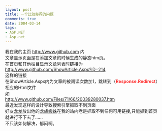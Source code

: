 ```yaml
---
layout: post
title: 一个比较郁闷的问题
comments: true
date: 2004-03-14
tags:
- ASP.NET
- Asp.net
---
```


<p>我在我的主页 <a href="http://www.github.com">http://www.github.com</a> 内<br />文章显示页面是在添加文章的时候生成的静态htm页。<br />在首页和其他栏目显示文章列表时链接为<br /><a href="http://www.github.com/ShowArticle.Aspx?ID=214">http://www.github.com/ShowArticle.Aspx?ID=214</a><br />这样的链接<br />在ShowArticle.Aspx内为文章的被阅读次数加1，跳转到（<span style="color: #ff3333;"><strong>Response.Redirect</strong></span>）相应的Html文件<br />如<br /><a href="http://www.github.com/Files/71/66/20039280037.htm">http://www.github.com/Files/71/66/20039280037.htm</a><br />最近发现这样的设计导致搜索引擎抓取不到页面<img src="/images/hbz_images/e01387bd-8f4f-4638-8131-226ce244e723.jpg" alt=""><br />好友<a href="http://0day.com.cn">龙龙</a>放出他的<a href="http://home.0day.com.cn/search.php">龙族蜘蛛</a>在我的站内老是抓取不到任何可用链接<img src="/images/hbz_images/e01387bd-8f4f-4638-8131-226ce244e723.jpg" alt="">,只能抓到首页就进行不下去了......<br />不只该如何解决，郁闷啊。</p>				

